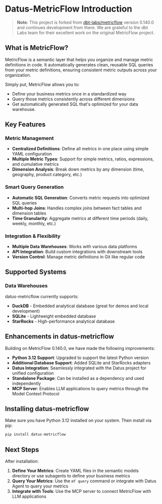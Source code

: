 # Datus-MetricFlow Introduction

> **Note**: This project is forked from [dbt-labs/metricflow](https://github.com/dbt-labs/metricflow) version 0.140.0 and continues development from there. We are grateful to the dbt Labs team for their excellent work on the original MetricFlow project.

## What is MetricFlow?

MetricFlow is a semantic layer that helps you organize and manage metric definitions in code. It automatically generates clean, reusable SQL queries from your metric definitions, ensuring consistent metric outputs across your organization.

Simply put, MetricFlow allows you to:
- Define your business metrics once in a standardized way
- Query those metrics consistently across different dimensions
- Get automatically generated SQL that's optimized for your data warehouse.

## Key Features

### Metric Management
- **Centralized Definitions**: Define all metrics in one place using simple YAML configuration
- **Multiple Metric Types**: Support for simple metrics, ratios, expressions, and cumulative metrics
- **Dimension Analysis**: Break down metrics by any dimension (time, geography, product category, etc.)

### Smart Query Generation
- **Automatic SQL Generation**: Converts metric requests into optimized SQL queries
- **Multi-hop Joins**: Handles complex joins between fact tables and dimension tables
- **Time Granularity**: Aggregate metrics at different time periods (daily, weekly, monthly, etc.)

### Integration & Flexibility
- **Multiple Data Warehouses**: Works with various data platforms
- **API Integration**: Build custom integrations with downstream tools
- **Version Control**: Manage metric definitions in Git like regular code

## Supported Systems

### Data Warehouses

datus-metricflow currently supports:

- **DuckDB** - Embedded analytical database (great for demos and local development)
- **SQLite** - Lightweight embedded database
- **StarRocks** - High-performance analytical database

## Enhancements in datus-metricflow

Building on MetricFlow 0.140.0, we have made the following improvements:

- **Python 3.12 Support**: Upgraded to support the latest Python version
- **Additional Database Support**: Added SQLite and StarRocks adapters
- **Datus Integration**: Seamlessly integrated with the Datus project for unified configuration
- **Standalone Package**: Can be installed as a dependency and used independently
- **MCP Server**: Enables LLM applications to query metrics through the Model Context Protocol

## Installing datus-metricflow

Make sure you have Python 3.12 installed on your system. Then install via pip:

```bash
pip install datus-metricflow
```

## Next Steps

After installation:

1. **Define Your Metrics**: Create YAML files in the semantic models directory or use subagents to define your business metrics
2. **Query Your Metrics**: Use the `mf query` command or integrate with Datus Agent to query your metrics
3. **Integrate with Tools**: Use the MCP server to connect MetricFlow with LLM applications
